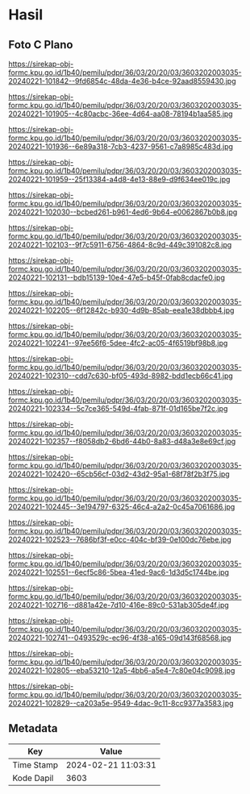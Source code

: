 # Hasil

## Foto C Plano

https://sirekap-obj-formc.kpu.go.id/1b40/pemilu/pdpr/36/03/20/20/03/3603202003035-20240221-101842--9fd6854c-48da-4e36-b4ce-92aad8559430.jpg

https://sirekap-obj-formc.kpu.go.id/1b40/pemilu/pdpr/36/03/20/20/03/3603202003035-20240221-101905--4c80acbc-36ee-4d64-aa08-78194b1aa585.jpg

https://sirekap-obj-formc.kpu.go.id/1b40/pemilu/pdpr/36/03/20/20/03/3603202003035-20240221-101936--6e89a318-7cb3-4237-9561-c7a8985c483d.jpg

https://sirekap-obj-formc.kpu.go.id/1b40/pemilu/pdpr/36/03/20/20/03/3603202003035-20240221-101959--25f13384-a4d8-4e13-88e9-d9f634ee019c.jpg

https://sirekap-obj-formc.kpu.go.id/1b40/pemilu/pdpr/36/03/20/20/03/3603202003035-20240221-102030--bcbed261-b961-4ed6-9b64-e0062867b0b8.jpg

https://sirekap-obj-formc.kpu.go.id/1b40/pemilu/pdpr/36/03/20/20/03/3603202003035-20240221-102103--9f7c5911-6756-4864-8c9d-449c391082c8.jpg

https://sirekap-obj-formc.kpu.go.id/1b40/pemilu/pdpr/36/03/20/20/03/3603202003035-20240221-102131--bdb15139-10e4-47e5-b45f-0fab8cdacfe0.jpg

https://sirekap-obj-formc.kpu.go.id/1b40/pemilu/pdpr/36/03/20/20/03/3603202003035-20240221-102205--6f12842c-b930-4d9b-85ab-eea1e38dbbb4.jpg

https://sirekap-obj-formc.kpu.go.id/1b40/pemilu/pdpr/36/03/20/20/03/3603202003035-20240221-102241--97ee56f6-5dee-4fc2-ac05-4f6519bf98b8.jpg

https://sirekap-obj-formc.kpu.go.id/1b40/pemilu/pdpr/36/03/20/20/03/3603202003035-20240221-102310--cdd7c630-bf05-493d-8982-bdd1ecb66c41.jpg

https://sirekap-obj-formc.kpu.go.id/1b40/pemilu/pdpr/36/03/20/20/03/3603202003035-20240221-102334--5c7ce365-549d-4fab-871f-01d165be7f2c.jpg

https://sirekap-obj-formc.kpu.go.id/1b40/pemilu/pdpr/36/03/20/20/03/3603202003035-20240221-102357--f8058db2-6bd6-44b0-8a83-d48a3e8e69cf.jpg

https://sirekap-obj-formc.kpu.go.id/1b40/pemilu/pdpr/36/03/20/20/03/3603202003035-20240221-102420--65cb56cf-03d2-43d2-95a1-68f78f2b3f75.jpg

https://sirekap-obj-formc.kpu.go.id/1b40/pemilu/pdpr/36/03/20/20/03/3603202003035-20240221-102445--3e194797-6325-46c4-a2a2-0c45a7061686.jpg

https://sirekap-obj-formc.kpu.go.id/1b40/pemilu/pdpr/36/03/20/20/03/3603202003035-20240221-102523--7686bf3f-e0cc-404c-bf39-0e100dc76ebe.jpg

https://sirekap-obj-formc.kpu.go.id/1b40/pemilu/pdpr/36/03/20/20/03/3603202003035-20240221-102551--6ecf5c86-5bea-41ed-9ac6-1d3d5c1744be.jpg

https://sirekap-obj-formc.kpu.go.id/1b40/pemilu/pdpr/36/03/20/20/03/3603202003035-20240221-102716--d881a42e-7d10-416e-89c0-531ab305de4f.jpg

https://sirekap-obj-formc.kpu.go.id/1b40/pemilu/pdpr/36/03/20/20/03/3603202003035-20240221-102741--0493529c-ec96-4f38-a165-09d143f68568.jpg

https://sirekap-obj-formc.kpu.go.id/1b40/pemilu/pdpr/36/03/20/20/03/3603202003035-20240221-102805--eba53210-12a5-4bb6-a5e4-7c80e04c9098.jpg

https://sirekap-obj-formc.kpu.go.id/1b40/pemilu/pdpr/36/03/20/20/03/3603202003035-20240221-102829--ca203a5e-9549-4dac-9c11-8cc9377a3583.jpg


## Metadata

| Key        | Value               |
| ---------- | ------------------- |
| Time Stamp | 2024-02-21 11:03:31 |
| Kode Dapil | 3603                |



